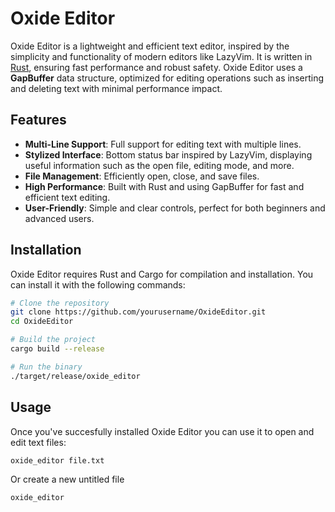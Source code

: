 # Oxide Editor

Oxide Editor is a lightweight and efficient text editor, inspired by the simplicity and functionality of modern editors like LazyVim. It is written in [Rust](https://www.rust-lang.org/), ensuring fast performance and robust safety. Oxide Editor uses a **GapBuffer** data structure, optimized for editing operations such as inserting and deleting text with minimal performance impact.

## Features

- **Multi-Line Support**: Full support for editing text with multiple lines.
- **Stylized Interface**: Bottom status bar inspired by LazyVim, displaying useful information such as the open file, editing mode, and more.
- **File Management**: Efficiently open, close, and save files.
- **High Performance**: Built with Rust and using GapBuffer for fast and efficient text editing.
- **User-Friendly**: Simple and clear controls, perfect for both beginners and advanced users.

## Installation

Oxide Editor requires Rust and Cargo for compilation and installation. You can install it with the following commands:

```bash
# Clone the repository
git clone https://github.com/yourusername/OxideEditor.git
cd OxideEditor

# Build the project
cargo build --release

# Run the binary
./target/release/oxide_editor
```

## Usage
Once you've succesfully installed Oxide Editor you can use it to open and edit text files:
```
oxide_editor file.txt 
```
Or create a new untitled file
```
oxide_editor
```
```
```
```
```
